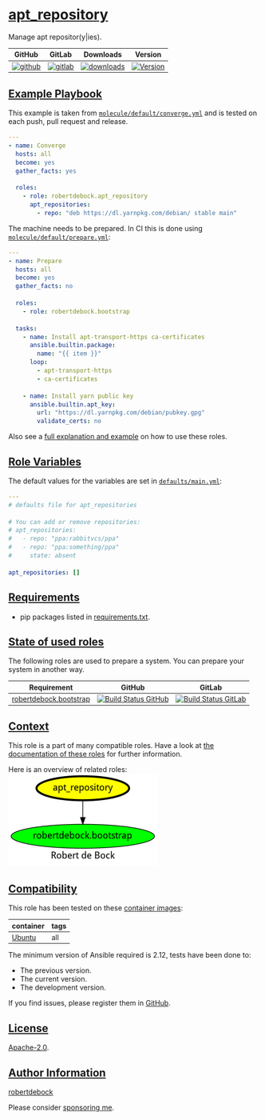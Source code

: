 # [apt_repository](#apt_repository)

Manage apt repositor(y|ies).

|GitHub|GitLab|Downloads|Version|
|------|------|---------|-------|
|[![github](https://github.com/robertdebock/ansible-role-apt_repository/workflows/Ansible%20Molecule/badge.svg)](https://github.com/robertdebock/ansible-role-apt_repository/actions)|[![gitlab](https://gitlab.com/robertdebock-iac/ansible-role-apt_repository/badges/master/pipeline.svg)](https://gitlab.com/robertdebock-iac/ansible-role-apt_repository)|[![downloads](https://img.shields.io/ansible/role/d/24438)](https://galaxy.ansible.com/robertdebock/apt_repository)|[![Version](https://img.shields.io/github/release/robertdebock/ansible-role-apt_repository.svg)](https://github.com/robertdebock/ansible-role-apt_repository/releases/)|

## [Example Playbook](#example-playbook)

This example is taken from [`molecule/default/converge.yml`](https://github.com/robertdebock/ansible-role-apt_repository/blob/master/molecule/default/converge.yml) and is tested on each push, pull request and release.

```yaml
---
- name: Converge
  hosts: all
  become: yes
  gather_facts: yes

  roles:
    - role: robertdebock.apt_repository
      apt_repositories:
        - repo: "deb https://dl.yarnpkg.com/debian/ stable main"
```

The machine needs to be prepared. In CI this is done using [`molecule/default/prepare.yml`](https://github.com/robertdebock/ansible-role-apt_repository/blob/master/molecule/default/prepare.yml):

```yaml
---
- name: Prepare
  hosts: all
  become: yes
  gather_facts: no

  roles:
    - role: robertdebock.bootstrap

  tasks:
    - name: Install apt-transport-https ca-certificates
      ansible.builtin.package:
        name: "{{ item }}"
      loop:
        - apt-transport-https
        - ca-certificates

    - name: Install yarn public key
      ansible.builtin.apt_key:
        url: "https://dl.yarnpkg.com/debian/pubkey.gpg"
        validate_certs: no
```

Also see a [full explanation and example](https://robertdebock.nl/how-to-use-these-roles.html) on how to use these roles.

## [Role Variables](#role-variables)

The default values for the variables are set in [`defaults/main.yml`](https://github.com/robertdebock/ansible-role-apt_repository/blob/master/defaults/main.yml):

```yaml
---
# defaults file for apt_repositories

# You can add or remove repositories:
# apt_repositories:
#   - repo: "ppa:rabbitvcs/ppa"
#   - repo: "ppa:something/ppa"
#     state: absent

apt_repositories: []
```

## [Requirements](#requirements)

- pip packages listed in [requirements.txt](https://github.com/robertdebock/ansible-role-apt_repository/blob/master/requirements.txt).

## [State of used roles](#state-of-used-roles)

The following roles are used to prepare a system. You can prepare your system in another way.

| Requirement | GitHub | GitLab |
|-------------|--------|--------|
|[robertdebock.bootstrap](https://galaxy.ansible.com/robertdebock/bootstrap)|[![Build Status GitHub](https://github.com/robertdebock/ansible-role-bootstrap/workflows/Ansible%20Molecule/badge.svg)](https://github.com/robertdebock/ansible-role-bootstrap/actions)|[![Build Status GitLab](https://gitlab.com/robertdebock-iac/ansible-role-bootstrap/badges/master/pipeline.svg)](https://gitlab.com/robertdebock-iac/ansible-role-bootstrap)|

## [Context](#context)

This role is a part of many compatible roles. Have a look at [the documentation of these roles](https://robertdebock.nl/) for further information.

Here is an overview of related roles:
![dependencies](https://raw.githubusercontent.com/robertdebock/ansible-role-apt_repository/png/requirements.png "Dependencies")

## [Compatibility](#compatibility)

This role has been tested on these [container images](https://hub.docker.com/u/robertdebock):

|container|tags|
|---------|----|
|[Ubuntu](https://hub.docker.com/repository/docker/robertdebock/ubuntu/general)|all|

The minimum version of Ansible required is 2.12, tests have been done to:

- The previous version.
- The current version.
- The development version.

If you find issues, please register them in [GitHub](https://github.com/robertdebock/ansible-role-apt_repository/issues).

## [License](#license)

[Apache-2.0](https://github.com/robertdebock/ansible-role-apt_repository/blob/master/LICENSE).

## [Author Information](#author-information)

[robertdebock](https://robertdebock.nl/)

Please consider [sponsoring me](https://github.com/sponsors/robertdebock).
